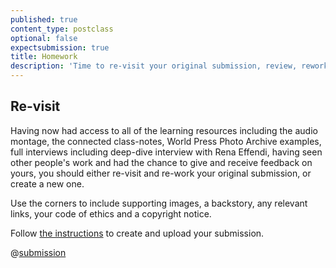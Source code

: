 ```yaml
---
published: true
content_type: postclass
optional: false
expectsubmission: true
title: Homework
description: 'Time to re-visit your original submission, review, rework, re-submit.'
---
```



## Re-visit

Having now had access to all of the learning resources including the audio montage, the connected class-notes, World Press Photo Archive examples, full interviews including deep-dive interview with Rena Effendi, having seen other people's work and had the chance to give and receive feedback on yours, you should either re-visit and re-work your original submission, or create a new one. 

Use the corners to include supporting images, a backstory, any relevant links, your code of ethics and a copyright notice.

Follow [the instructions](/markdown/fourcorners.md) to create and upload your submission.

@[submission](fourcorners,evidence,homework1)
